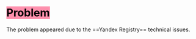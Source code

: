 # <mark style="background: #FF5582A6;">Problem</mark>
The problem appeared due to the ==Yandex Registry== technical issues.